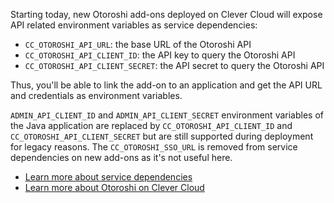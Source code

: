 
Starting today, new Otoroshi add-ons deployed on Clever Cloud will expose API related environment variables as service dependencies:

- `CC_OTOROSHI_API_URL`: the base URL of the Otoroshi API
- `CC_OTOROSHI_API_CLIENT_ID`: the API key to query the Otoroshi API
- `CC_OTOROSHI_API_CLIENT_SECRET`: the API secret to query the Otoroshi API

Thus, you'll be able to link the add-on to an application and get the API URL and credentials as environment variables.

`ADMIN_API_CLIENT_ID` and `ADMIN_API_CLIENT_SECRET` environment variables of the Java application are replaced by `CC_OTOROSHI_API_CLIENT_ID` and `CC_OTOROSHI_API_CLIENT_SECRET` but are still supported during deployment for legacy reasons. The `CC_OTOROSHI_SSO_URL` is removed from service dependencies on new add-ons as it's not useful here.

- [Learn more about service dependencies](/developers/doc/administrate/service-dependencies/)
- [Learn more about Otoroshi on Clever Cloud](/developers/doc/addons/otoroshi/)


